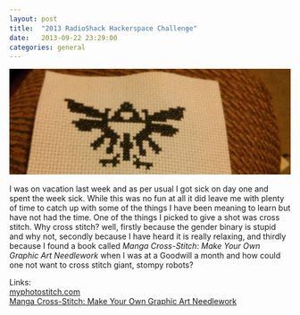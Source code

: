 ```yaml
---
layout: post
title:  "2013 RadioShack Hackerspace Challenge"
date:   2013-09-22 23:29:00
categories: general
---
```


<img src="/images/story/CrossStritchZelda.png" class="headline"/>

I was on vacation last week and as per usual I got sick on day one and spent the week sick. While this was no fun at all it did leave me with plenty of time to catch
up with some of the things I have been meaning to learn but have not had the time. One of the things I picked to give a shot was cross stitch. Why cross stitch? well, 
firstly because the gender binary is stupid and why not, secondly because I have heard it is really relaxing, and thirdly because I found a book called 
<i>Manga Cross-Stitch: Make Your Own Graphic Art Needlework</i> when I was at a Goodwill a month and how could one not want to cross stitch giant, stompy robots?

Links:<br />
<a href="http://www.myphotostitch.com/" target="_blank">myphotostitch.com</a></br>
<a href="http://www.amazon.com/Manga-Cross-Stitch-Make-Graphic-Needlework/dp/0740779656" target="_blank">Manga Cross-Stitch: Make Your Own Graphic Art Needlework</a>